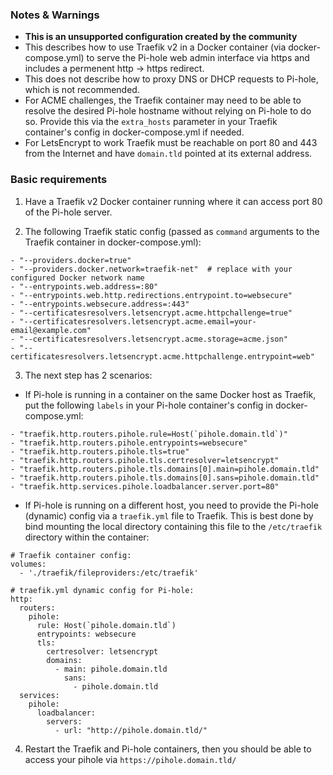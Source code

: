 ### Notes & Warnings

- **This is an unsupported configuration created by the community**
- This describes how to use Traefik v2 in a Docker container (via docker-compose.yml) to serve the Pi-hole web admin interface via https and includes a permenent http -> https redirect.
- This does not describe how to proxy DNS or DHCP requests to Pi-hole, which is not recommended.
- For ACME challenges, the Traefik container may need to be able to resolve the desired Pi-hole hostname without relying on Pi-hole to do so. Provide this via the `extra_hosts` parameter in your Traefik container's config in docker-compose.yml if needed.
- For LetsEncrypt to work Traefik must be reachable on port 80 and 443 from the Internet and have `domain.tld` pointed at its external address.

### Basic requirements

1. Have a Traefik v2 Docker container running where it can access port 80 of the Pi-hole server.

1. The following Traefik static config (passed as `command` arguments to the Traefik container in docker-compose.yml):
```
- "--providers.docker=true"
- "--providers.docker.network=traefik-net"  # replace with your configured Docker network name
- "--entrypoints.web.address=:80"
- "--entrypoints.web.http.redirections.entrypoint.to=websecure"
- "--entrypoints.websecure.address=:443"
- "--certificatesresolvers.letsencrypt.acme.httpchallenge=true"
- "--certificatesresolvers.letsencrypt.acme.email=your-email@example.com"
- "--certificatesresolvers.letsencrypt.acme.storage=acme.json"
- "--certificatesresolvers.letsencrypt.acme.httpchallenge.entrypoint=web"
```

3. The next step has 2 scenarios:

- If Pi-hole is running in a container on the same Docker host as Traefik, put the following `labels` in your Pi-hole container's config in docker-compose.yml:
```
- "traefik.http.routers.pihole.rule=Host(`pihole.domain.tld`)"
- "traefik.http.routers.pihole.entrypoints=websecure"
- "traefik.http.routers.pihole.tls=true"
- "traefik.http.routers.pihole.tls.certresolver=letsencrypt"
- "traefik.http.routers.pihole.tls.domains[0].main=pihole.domain.tld"
- "traefik.http.routers.pihole.tls.domains[0].sans=pihole.domain.tld"
- "traefik.http.services.pihole.loadbalancer.server.port=80"
```
   
- If Pi-hole is running on a different host, you need to provide the Pi-hole (dynamic) config via a `traefik.yml` file to Traefik. This is best done by bind mounting the local directory containing this file to the `/etc/traefik` directory within the container:
```
# Traefik container config:
volumes:
  - './traefik/fileproviders:/etc/traefik'
```
```
# traefik.yml dynamic config for Pi-hole:
http:
  routers:
    pihole:
      rule: Host(`pihole.domain.tld`)
      entrypoints: websecure
      tls:
        certresolver: letsencrypt
        domains:
          - main: pihole.domain.tld
            sans:
              - pihole.domain.tld
  services:
    pihole:
      loadbalancer:
        servers:
          - url: "http://pihole.domain.tld/"
 ```

4. Restart the Traefik and Pi-hole containers, then you should be able to access your pihole via `https://pihole.domain.tld/`
